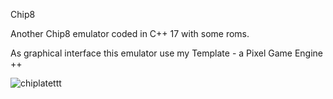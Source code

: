 Chip8

Another Chip8 emulator coded in C++ 17 with some roms.

As graphical interface this emulator use my Template - a Pixel Game Engine ++

![chiplatettt](https://user-images.githubusercontent.com/17862708/217623239-778c45bd-ea21-4c85-8af5-f41c4c06db6c.png)


